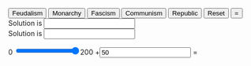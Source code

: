 ---
---
<html>
<head>
<title>HTML Calculator</title>
</head>
<body>

<form name="calculator" >
<input type="button" value="Feudalism" onClick="document.calculator.calc.value='0.3*0.5'">
<input type="button" value="Monarchy" onClick="document.calculator.calc.value='0.55*0.75'">
<input type="button" value="Fascism" onClick="document.calculator.calc.value='0.9*1'">
<input type="button" value="Communism" onClick="document.calculator.calc.value='0.7*1.25'">
<input type="button" value="Republic" onClick="document.calculator.calc.value='0.75*1.5'">

<input type="hidden" name="govt" value="">
<input type="reset" value="Reset">

<input type="button" value="=" onClick="document.calculator.ans.value=eval(document.calculator.govt.value*document.calculator.input.value)">
<br>Solution is <input type="textfield" name="input" value="">
<br>Solution is <input type="textfield" name="ans" value="">
</form>

<form oninput="x.value=parseInt(a.value)+parseInt(b.value)">0
<input type="range" id="a" value="200">200
+<input type="number" id="b" value="50">
=<output name="x" for="a b"></output>
</form>
 
</body>
</html>
